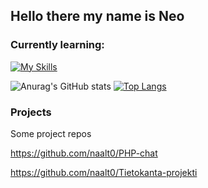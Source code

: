 ## Hello there my name is Neo

### Currently learning:

[![My Skills](https://skillicons.dev/icons?i=js,react,nodejs,php,html,css)](https://skillicons.dev)

![Anurag's GitHub stats](https://github-readme-stats.vercel.app/api?username=naalt0&show_icons=true&theme=monokai) 
[![Top Langs](https://github-readme-stats.vercel.app/api/top-langs/?username=naalt0&langs_count=3&theme=monokai)](https://github.com/anuraghazra/github-readme-stats)

### Projects
<p> Some project repos <p>
 
 https://github.com/naalt0/PHP-chat
 
 https://github.com/naalt0/Tietokanta-projekti
